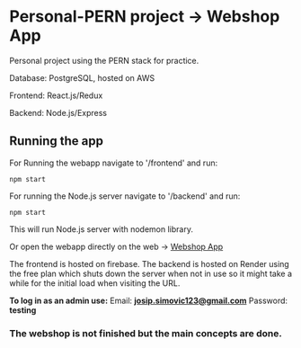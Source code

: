 # Personal-PERN project -> Webshop App

Personal project using the PERN stack for practice.

Database: PostgreSQL, hosted on AWS

Frontend: React.js/Redux

Backend: Node.js/Express

## Running the app

For Running the webapp navigate to '/frontend' and run:
```
npm start
```

For running the Node.js server navigate to '/backend' and run:
```
npm start
```

This will run Node.js server with nodemon library.

Or open the webapp directly on the web -> [Webshop App](https://personal-webshop-c37c4.web.app)

The frontend is hosted on firebase. The backend is hosted on Render using the free plan which shuts down the server when not in use so it might take a while for the initial load when visiting the URL.

**To log in as an admin use:**
Email: **josip.simovic123@gmail.com**
Password: **testing**


### The webshop is not finished but the main concepts are done.
